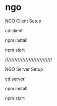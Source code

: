 # ngo
NGO Client Setup

cd client

npm install

npm start

//////////////////////////////

NGO Server Setup

cd server

npm install

npm start
